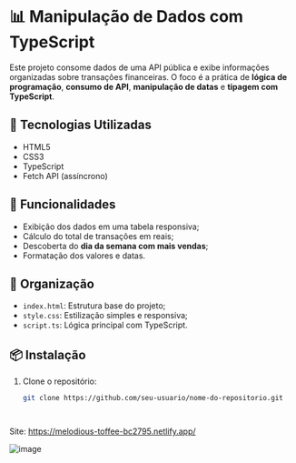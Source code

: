 # 📊 Manipulação de Dados com TypeScript

Este projeto consome dados de uma API pública e exibe informações organizadas sobre transações financeiras. O foco é a prática de **lógica de programação**, **consumo de API**, **manipulação de datas** e **tipagem com TypeScript**.

## 🚀 Tecnologias Utilizadas

- HTML5  
- CSS3  
- TypeScript  
- Fetch API (assíncrono)  

## 🔧 Funcionalidades

- Exibição dos dados em uma tabela responsiva;
- Cálculo do total de transações em reais;
- Descoberta do **dia da semana com mais vendas**;
- Formatação dos valores e datas.

## 📁 Organização

- `index.html`: Estrutura base do projeto;
- `style.css`: Estilização simples e responsiva;
- `script.ts`: Lógica principal com TypeScript.

## 📦 Instalação

1. Clone o repositório:
   ```bash
   git clone https://github.com/seu-usuario/nome-do-repositorio.git




Site: https://melodious-toffee-bc2795.netlify.app/

![image](https://github.com/user-attachments/assets/60ef83cc-9de6-4c13-852f-cfd850ac0661)
